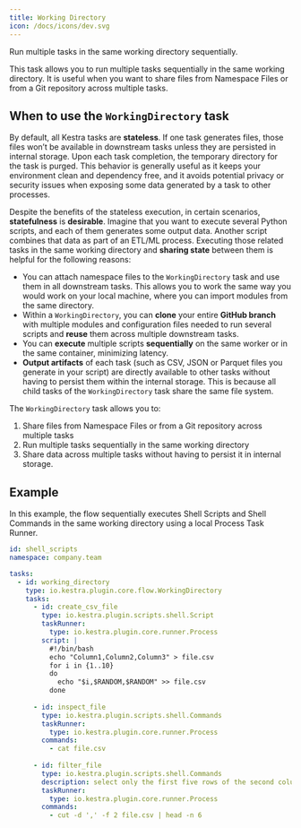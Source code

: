 ```yaml
---
title: Working Directory
icon: /docs/icons/dev.svg
---
```


Run multiple tasks in the same working directory sequentially.

This task allows you to run multiple tasks sequentially in the same working directory. It is useful when you want to share files from Namespace Files or from a Git repository across multiple tasks.

## When to use the `WorkingDirectory` task

By default, all Kestra tasks are **stateless**. If one task generates files, those files won’t be available in downstream tasks unless they are persisted in internal storage. Upon each task completion, the temporary directory for the task is purged. This behavior is generally useful as it keeps your environment clean and dependency free, and it avoids potential privacy or security issues when exposing some data generated by a task to other processes.

Despite the benefits of the stateless execution, in certain scenarios, **statefulness** is **desirable**. Imagine that you want to execute several Python scripts, and each of them generates some output data. Another script combines that data as part of an ETL/ML process. Executing those related tasks in the same working directory and **sharing state** between them is helpful for the following reasons:
- You can attach namespace files to the `WorkingDirectory` task and use them in all downstream tasks. This allows you to work the same way you would work on your local machine, where you can import modules from the same directory.
- Within a `WorkingDirectory`, you can **clone** your entire **GitHub branch** with multiple modules and configuration files needed to run several scripts and **reuse** them across multiple downstream tasks.
- You can **execute** multiple scripts **sequentially** on the same worker or in the same container, minimizing latency.
- **Output artifacts** of each task (such as CSV, JSON or Parquet files you generate in your script) are directly available to other tasks without having to persist them within the internal storage. This is because all child tasks of the `WorkingDirectory` task share the same file system.

The `WorkingDirectory` task allows you to:
1. Share files from Namespace Files or from a Git repository across multiple tasks
2. Run multiple tasks sequentially in the same working directory
3. Share data across multiple tasks without having to persist it in internal storage.

## Example

In this example, the flow sequentially executes Shell Scripts and Shell Commands in the same working directory using a local Process Task Runner.

```yaml
id: shell_scripts
namespace: company.team

tasks:
  - id: working_directory
    type: io.kestra.plugin.core.flow.WorkingDirectory
    tasks:
      - id: create_csv_file
        type: io.kestra.plugin.scripts.shell.Script
        taskRunner:
          type: io.kestra.plugin.core.runner.Process
        script: |
          #!/bin/bash
          echo "Column1,Column2,Column3" > file.csv
          for i in {1..10}
          do
            echo "$i,$RANDOM,$RANDOM" >> file.csv
          done
      
      - id: inspect_file
        type: io.kestra.plugin.scripts.shell.Commands
        taskRunner:
          type: io.kestra.plugin.core.runner.Process
        commands:
          - cat file.csv  
      
      - id: filter_file
        type: io.kestra.plugin.scripts.shell.Commands
        description: select only the first five rows of the second column
        taskRunner:
          type: io.kestra.plugin.core.runner.Process
        commands:
          - cut -d ',' -f 2 file.csv | head -n 6
```
